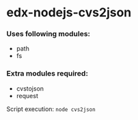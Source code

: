 # edx-nodejs-cvs2json

### Uses following modules: ###
- path
- fs

### Extra modules required: ###
- cvstojson
- request

Script execution:
```node cvs2json```
